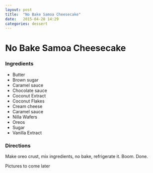 ```yaml
---
layout: post
title:  "No Bake Samoa Cheesecake"
date:   2015-04-28 14:29
categories: dessert
---
```


# No Bake Samoa Cheesecake

### Ingredients
* Butter
* Brown sugar
* Caramel sauce
* Chocolate sauce
* Coconut Extract
* Coconut Flakes
* Cream cheese
* Caramel sauce
* Nilla Wafers
* Oreos
* Sugar
* Vanilla Extract


### Directions
Make oreo crust, mix ingredients, no bake, refrigerate it. Boom. Done.

Pictures to come later